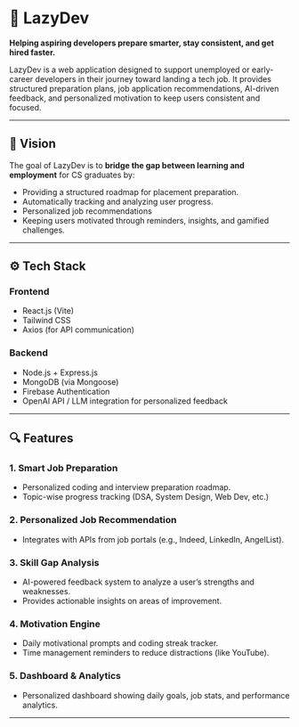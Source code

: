 # 🚀 LazyDev

**Helping aspiring developers prepare smarter, stay consistent, and get hired faster.**

LazyDev is a web application designed to support unemployed or early-career developers in their journey toward landing a tech job. It provides structured preparation plans, job application recommendations, AI-driven feedback, and personalized motivation to keep users consistent and focused.

---

## 🧠 Vision

The goal of LazyDev is to **bridge the gap between learning and employment** for CS graduates by:
- Providing a structured roadmap for placement preparation.
- Automatically tracking and analyzing user progress.
- Personalized job recommendations
- Keeping users motivated through reminders, insights, and gamified challenges.

---

## ⚙️ Tech Stack

### **Frontend**
- React.js (Vite)
- Tailwind CSS  
- Axios (for API communication)

### **Backend**
- Node.js + Express.js  
- MongoDB (via Mongoose)  
- Firebase Authentication  
- OpenAI API / LLM integration for personalized feedback

---

## 🔍 Features

### **1. Smart Job Preparation**
- Personalized coding and interview preparation roadmap.  
- Topic-wise progress tracking (DSA, System Design, Web Dev, etc.)  

### **2. Personalized Job Recommendation**
- Integrates with APIs from job portals (e.g., Indeed, LinkedIn, AngelList).  

### **3. Skill Gap Analysis**
- AI-powered feedback system to analyze a user’s strengths and weaknesses.  
- Provides actionable insights on areas of improvement.  

### **4. Motivation Engine**
- Daily motivational prompts and coding streak tracker.  
- Time management reminders to reduce distractions (like YouTube).  

### **5. Dashboard & Analytics**
- Personalized dashboard showing daily goals, job stats, and performance analytics.  

---
